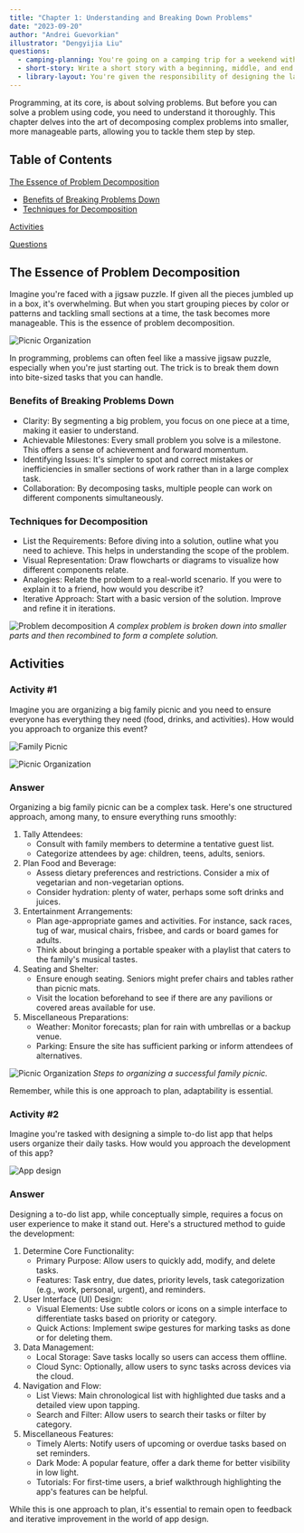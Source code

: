 ```yaml
---
title: "Chapter 1: Understanding and Breaking Down Problems"
date: "2023-09-20"
author: "Andrei Guevorkian"
illustrator: "Dengyijia Liu"
questions:
  - camping-planning: You're going on a camping trip for a weekend with five friends, and you are tasked with planning it. Write down everything you think you'll need for this trip, from food to equipment and entertainment.
  - short-story: Write a short story with a beginning, middle, and end. Begin with just a one-line summary for the start, middle, and conclusion. In the next iteration, expand each line into a short paragraph. In the third and final iteration, refine the story by adding some details, dialogues, and descriptions.
  - library-layout: You're given the responsibility of designing the layout for a new local library. Consider various aspects of library design such as categorizing books (by genre, author, publication year), shelf labeling (maybe through color coding or other symbols), creating distinct zones (reading areas, computer stations, children's section), and ensuring accessibility for all visitors. How would you approach this task to provide an organized and user-friendly space?
---
```


Programming, at its core, is about solving problems. But before you can solve a problem using code, you need to understand it thoroughly. This chapter delves into the art of decomposing complex problems into smaller, more manageable parts, allowing you to tackle them step by step.

## Table of Contents

[The Essence of Problem Decomposition](#the-essence-of-problem-decomposition)

- [Benefits of Breaking Problems Down](#benefits-of-breaking-problems-down)
- [Techniques for Decomposition](#techniques-for-decomposition)

[Activities](#activities)

[Questions](#questions)

## The Essence of Problem Decomposition

Imagine you're faced with a jigsaw puzzle. If given all the pieces jumbled up in a box, it's overwhelming. But when you start grouping pieces by color or patterns and tackling small sections at a time, the task becomes more manageable. This is the essence of problem decomposition.

![Picnic Organization](./figures/chp-1-jigsaw-puzzle.jpg)

In programming, problems can often feel like a massive jigsaw puzzle, especially when you're just starting out. The trick is to break them down into bite-sized tasks that you can handle.

### Benefits of Breaking Problems Down

- Clarity: By segmenting a big problem, you focus on one piece at a time, making it easier to understand.
- Achievable Milestones: Every small problem you solve is a milestone. This offers a sense of achievement and forward momentum.
- Identifying Issues: It's simpler to spot and correct mistakes or inefficiencies in smaller sections of work rather than in a large complex task.
- Collaboration: By decomposing tasks, multiple people can work on different components simultaneously.

### Techniques for Decomposition

- List the Requirements: Before diving into a solution, outline what you need to achieve. This helps in understanding the scope of the problem.
- Visual Representation: Draw flowcharts or diagrams to visualize how different components relate.
- Analogies: Relate the problem to a real-world scenario. If you were to explain it to a friend, how would you describe it?
- Iterative Approach: Start with a basic version of the solution. Improve and refine it in iterations.

![Problem decomposition](./figures/ch-1-problem-decomposition.jpg)
*A complex problem is broken down into smaller parts and then recombined to form a complete solution.*

## Activities

### Activity #1

Imagine you are organizing a big family picnic and you need to ensure everyone has everything they need (food, drinks, and activities). How would you approach to organize this event?

![Family Picnic](./figures/ch-1-family-picnic.jpg)

![Picnic Organization](./figures/chp-1-family-picnic-2.jpg)

### Answer
Organizing a big family picnic can be a complex task. Here's one structured approach, among many, to ensure everything runs smoothly:

1. Tally Attendees:
    - Consult with family members to determine a tentative guest list.
    - Categorize attendees by age: children, teens, adults, seniors.
2. Plan Food and Beverage:
    - Assess dietary preferences and restrictions. Consider a mix of vegetarian and non-vegetarian options.
    - Consider hydration: plenty of water, perhaps some soft drinks and juices.
3. Entertainment Arrangements:
    - Plan age-appropriate games and activities. For instance, sack races, tug of war, musical chairs, frisbee, and cards or board games for adults.
    - Think about bringing a portable speaker with a playlist that caters to the family's musical tastes.
4. Seating and Shelter:
    - Ensure enough seating. Seniors might prefer chairs and tables rather than picnic mats.
    - Visit the location beforehand to see if there are any pavilions or covered areas available for use.
5. Miscellaneous Preparations:
    - Weather: Monitor forecasts; plan for rain with umbrellas or a backup venue.
    - Parking: Ensure the site has sufficient parking or inform attendees of alternatives.

![Picnic Organization](./figures/ch-1-organizing-a-big-family-picnic.jpg)
*Steps to organizing a successful family picnic.*

Remember, while this is one approach to plan, adaptability is essential.

### Activity #2

Imagine you're tasked with designing a simple to-do list app that helps users organize their daily tasks. How would you approach the development of this app?

![App design](./figures/chp1-design-app.jpg)

### Answer
Designing a to-do list app, while conceptually simple, requires a focus on user experience to make it stand out. Here's a structured method to guide the development:

1. Determine Core Functionality:
    - Primary Purpose: Allow users to quickly add, modify, and delete tasks.
    - Features: Task entry, due dates, priority levels, task categorization (e.g., work, personal, urgent), and reminders.
2. User Interface (UI) Design:
    - Visual Elements: Use subtle colors or icons on a simple interface to differentiate tasks based on priority or category.
    - Quick Actions: Implement swipe gestures for marking tasks as done or for deleting them.
3. Data Management:
    - Local Storage: Save tasks locally so users can access them offline.
    - Cloud Sync: Optionally, allow users to sync tasks across devices via the cloud.
4. Navigation and Flow:
    - List Views: Main chronological list with highlighted due tasks and a detailed view upon tapping.
    - Search and Filter: Allow users to search their tasks or filter by category.
5. Miscellaneous Features:
    - Timely Alerts: Notify users of upcoming or overdue tasks based on set reminders.
    - Dark Mode: A popular feature, offer a dark theme for better visibility in low light.
    - Tutorials: For first-time users, a brief walkthrough highlighting the app's features can be helpful.

While this is one approach to plan, it's essential to remain open to feedback and iterative improvement in the world of app design.
